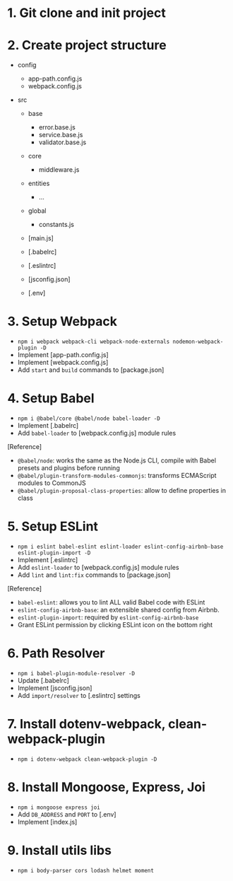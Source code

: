 # 1. Git clone and init project
# 2. Create project structure
  - config
    - app-path.config.js
    - webpack.config.js

  - src
    - base
      - error.base.js
      - service.base.js
      - validator.base.js

    - core
      - middleware.js

    - entities
      - ...

    - global
      - constants.js

    - [main.js]
    - [.babelrc]
    - [.eslintrc]
    - [jsconfig.json]
    - [.env]

# 3. Setup Webpack
  - `npm i webpack webpack-cli webpack-node-externals nodemon-webpack-plugin -D`
  - Implement [app-path.config.js]
  - Implement [webpack.config.js]
  - Add `start` and `build` commands to [package.json]

# 4. Setup Babel
  - `npm i @babel/core @babel/node babel-loader -D`
  - Implement [.babelrc]
  - Add `babel-loader` to [webpack.config.js] module rules

  [Reference]
  - `@babel/node`: works the same as the Node.js CLI, compile with Babel presets and plugins before running
  - `@babel/plugin-transform-modules-commonjs`:  transforms ECMAScript modules to CommonJS
  - `@babel/plugin-proposal-class-properties`: allow to define properties in class

# 5. Setup ESLint
  - `npm i eslint babel-eslint eslint-loader eslint-config-airbnb-base eslint-plugin-import -D`
  - Implement [.eslintrc]
  - Add `eslint-loader` to [webpack.config.js] module rules
  - Add `lint` and `lint:fix` commands to [package.json]

  [Reference]
  - `babel-eslint`: allows you to lint ALL valid Babel code with ESLint
  - `eslint-config-airbnb-base`: an extensible shared config from Airbnb.
  - `eslint-plugin-import`: required by `eslint-config-airbnb-base`
  - Grant ESLint permission by clicking ESLint icon on the bottom right

# 6. Path Resolver
  - `npm i babel-plugin-module-resolver -D`
  - Update [.babelrc]
  - Implement [jsconfig.json]
  - Add `import/resolver` to [.eslintrc] settings

# 7. Install dotenv-webpack, clean-webpack-plugin
  - `npm i dotenv-webpack clean-webpack-plugin -D`

# 8. Install Mongoose, Express, Joi
  - `npm i mongoose express joi`
  - Add `DB_ADDRESS` and `PORT` to [.env]
  - Implement [index.js]

# 9. Install utils libs
  - `npm i body-parser cors lodash helmet moment`